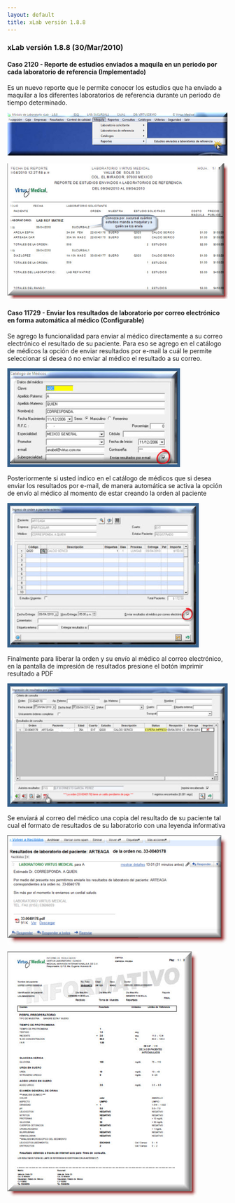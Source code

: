 ```yaml
---
layout: default
title: xLab versión 1.8.8
---
```


### xLab versión 1.8.8 (30/Mar/2010)

#### Caso 2120 - Reporte de estudios enviados a maquila en un periodo por cada laboratorio de referencia (Implementado)
Es un nuevo reporte que le permite conocer los estudios que ha enviado a maquilar a los diferentes laboratorios de referencia durante un periodo de tiempo determinado.

![2120](2120.jpg)

![2120_2](2120_2.jpg)

#### Caso 11729 - Enviar los resultados de laboratorio por correo electrónico en forma automática al médico (Configurable)
Se agrego la funcionalidad para enviar al médico directamente  a su correo electrónico el resultado de su paciente. Para eso se agrego en el catálogo de médicos la opción de enviar resultados por e-mail la cuál le permite  seleccionar si desea ó no enviar al médico el resultado a su correo.

![11729](11729.jpg)

Posteriormente si usted indico en el catálogo de médicos que si desea enviar los resultados por e-mail, de manera automática se  activa la opción  de envío al médico al momento de estar creando la orden al  paciente

![11729_2](11729_2.jpg)

Finalmente para  liberar la orden y su envío al médico al correo electrónico, en la pantalla de impresión de resultados presione el botón imprimir resultado a PDF

![11729_3](11729_3.jpg)

Se enviará al correo del médico  una copia del resultado de su paciente  tal cual el formato de resultados de su laboratorio con una leyenda informativa

![11729_4](11729_4.jpg)

![9667_3](9667_3.jpg)

